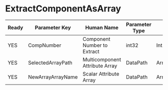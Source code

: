 # ExtractComponentAsArray #

| Ready | Parameter Key | Human Name | Parameter Type | Parameter Class |
|-------|---------------|------------|-----------------|----------------|
| YES | CompNumber | Component Number to Extract | int32 | Int32Parameter |
| YES | SelectedArrayPath | Multicomponent Attribute Array | DataPath | ArraySelectionParameter |
| YES | NewArrayArrayName | Scalar Attribute Array | DataPath | ArrayCreationParameter |

